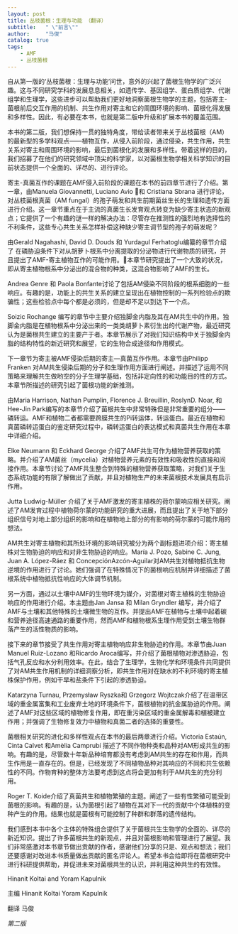 ```yaml
---
layout: post
title: 丛枝菌根：生理与功能 （翻译）
subtitle:   " \"前言\""
author:     "马俊"
catalog: true
tags:
    - AMF
    - 丛枝菌根
---
```

​自从第一版的‘丛枝菌根：生理与功能’问世，意外的兴起了菌根生物学的广泛兴趣。这与不同研究学科的发展息息相关，如遗传学、基因组学、蛋白质组学、代谢组学和生理学，这些进步可以帮助我们更好地洞察菌根生物学的主题，包括寄主-菌根前后交互作用的机制、共生作用对寄主和它的周围环境的影响、菌根化得发展和多样性。因此，有必要在本书，也就是第二版中升级和扩展本书的覆盖范围。

​本书的第二版，我们想保持一贯的独特角度，带给读者带来关于丛枝菌根（AM）的最新型的多学科观点——植物互作，从侵入前阶段，通过侵染，共生作用，共生关系对寄主和周围环境的影响，最后到菌根化的发展和多样性。带着这样的目的，我们招募了在他们的研究领域中顶尖的科学家，以对菌根生物学相关科学知识的目前状态提供一个全面的、详尽的、进行评论。

寄主-真菌互作的课题在AMF侵入前阶段的课题在本书的前四章节进行了介绍。第一章，由Manuela Giovannetti, Luciano Avio 和 Cristiana Sbrana 进行评论，对丛枝菌根真菌（AM fungal）的孢子萌发和共生前期菌丝生长的生理和遗传方面进行介绍。这一章节重点在于主流的真菌生长发育观点转变为缺少寄主状态的新观点；它提供了一个有趣的谜一样的解决办法：尽管存在推测性的强烈地有选择性的不利条件，这些专心共生关系怎样补偿这种缺少寄主调节型的孢子的萌发呢？

由Gerald Nagahashi, David D. Douds  和 Yurdagul Ferhatoglu编纂的章节介绍了 在磷胁迫条件下对从胡萝卜根系中分离提取的分泌物进行代谢物质的研究，并且提出了AMF-寄主植物互作的可能作用。本章节研究提出了一个大致的状况，即从寄主植物根系中分泌出的混合物的种类，这混合物影响了AMF的生长。

​Andrea Genre 和 Paola Bonfante讨论了包括AM侵染不同阶段的根系细胞的一些响应。有趣的是，功能上的共生关系的建立呈现出在植物控制的一系列检验点的欺骗性；这些检验点中每个都是必须的，但是却不足以到达下一个点。

Soizic Rochange 编写的章节中主要介绍独脚金内脂及其在AM共生中的作用。独脚金内脂是在植物根系中分泌出来的一类类胡萝卜素衍生出的代谢产物，最近研究认为是菌根共生建立的主要产于者。本章节展示了对我们知识结构中关于独脚金内脂的结构特性的新近研究和展望，它的生物合成途径和作用模式。

下一章节为寄主被AMF侵染后期的寄主—真菌互作作用。本章节由Philipp Franken 对AM共生侵染后期的分子和生理作用方面进行阐述。并描述了运用不同策略来理解共生做哟空的分子生理学基础，包括非定向性的和功能目的性的方式。本章节所描述的研究引起了菌根功能的新推测。

由Maria Harrison, Nathan Pumplin, Florence J. Breuillin, RoslynD. Noar, 和Hee-Jin Park编写的本章节介绍了菌根共生中非常特殊但是非常重要的组分——磷转运。AMF和植物二者都需要跨膜共生的Pi转运体，转运蛋白。最近在植物和真菌磷转运蛋白的鉴定研究过程中，磷转运蛋白的表达模式和真菌共生作用在本章中详细介绍。

Elke Neumann 和 Eckhard George 介绍了AMF共生可作为植物营养获取的策略。并介绍了AM菌丝（mycelia）对植物营养元素的有效性和吸收性的直接和间接作用。本章节讨论了AMF共生整合到特殊的植物营养获取策略，对我们关于生态系统功能的有限了解做出了贡献，并且对植物生产的未来菌根技术发展具有启示作用。

Jutta Ludwig-Müller 介绍了关于AMF激发的寄主植株的荷尔蒙响应相关研究。阐述了AM发育过程中植物荷尔蒙的功能研究的重大进展，而且提出了关于地下部分组织信号对地上部分组织的影响和在植物地上部分的有影响的荷尔蒙的可能作用的想法。

AM共生对寄主植物和其所处环境的影响研究被分为两个副标题进项介绍：寄主植株对生物胁迫的响应和对非生物胁迫的响应。María J. Pozo, Sabine C. Jung, Juan A. López-Ráez 和 ConcepciónAzcón-Aguilar对AM共生对植物抵抗生物逆境的作用进行了讨论。她们强调了在特殊情况下的菌根响应机制并详细描述了菌根系统中植物抵抗性响应的大体调节机制。

另一方面，通过以土壤中AMF的生物环境为媒介，对菌根对寄主植株的生物胁迫响应的作用进行介绍。本主题由Jan Jansa  和 Milan Gryndler 编写，并介绍了AMF与土壤和其他特殊的土壤微生物的互作。并提出AMF在植物与土壤中起着碳和营养途径高速通路的重要作用，然而AMF和植物根系生理作用受到土壤生物群落产生的活性物质的影响。

接下来的章节接受了共生作用对寄主植物响应非生物胁迫的作用。本章节由Juan Manuel Ruiz-Lozano 和Ricardo Aroca编写，并介绍了菌根植物对渗透胁迫，包括气孔反应和水分利用效率。在此，结合了生理学，生物化学和环境条件共同提供了对AM共生作用机制的详细洞察分析，即共生作用对在缺水的不利环境的寄主植株保护作用，例如干旱和盐条件下引起的渗透胁迫。

Katarzyna Turnau, Przemysław Ryszka和 Grzegorz Wojtczak介绍了在温带区域的重金属富集和工业废弃土地的环境条件下，菌根植物的抗金属胁迫的作用。阐述了AMF对这些区域的植物修复作用，即在重污染区域的重金属解毒和植被建立作用；并强调了生物修复效力中植物和真菌二者的选择的重要性。

菌根相关研究的进化和多样性观点在本书的最后两章进行介绍。Victoria Estaún, Cinta Calvet 和Amèlia Camprubí 描述了不同作物种类和品种对AM形成共生的影响。有趣的是，尽管数十年新品种培育都没有考虑到AM共生的存在和作用，而共生作用是一直存在的。但是，已经发现了不同植物品种对其响应的不同和共生依赖性的不同。作物育种的整体方法要考虑到这点将会更加有利于AM共生的充分利用。

Roger T. Koide介绍了真菌共生和植物繁殖的主题。阐述了一些有性繁殖可能受到菌根的影响。有趣的是，认为菌根引起了植物在其对下一代的贡献中个体植株的变种产生的作用。结果也就是菌根有可能控制了种群和群落的遗传结构。

我们感到本书中各个主体的特殊组合提供了关于菌根共生生物学的全面的、详尽的新近知识。提出了许多菌根共生的新观点，并且对菌根影响和管理进行了展望。我们非常感激对本书章节做出贡献的作者，感谢他们分享的只是、观点和想法；我们还要感谢对改进本书质量做出贡献的匿名评论人。希望本书会给即将在菌根研究中进行科研提供帮助，并促进未来对菌根共生的认识，并利用这种共生的有效性。
                                                               
Hinanit Koltai and Yoram Kapulnik


主编 Hinanit Koltai Yoram Kapulnik

翻译 马俊

*第二版*
